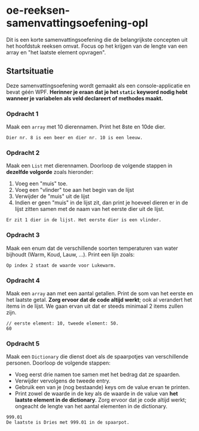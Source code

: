 # oe-reeksen-samenvattingsoefening-opl
Dit is een korte samenvattingsoefening die de belangrijkste concepten uit het hoofdstuk reeksen omvat. Focus op het krijgen van de lengte van een array en "het laatste element opvragen".

## Startsituatie
Deze samenvattingsoefening wordt gemaakt als een console-applicatie en bevat géén WPF. 
**Herinner je eraan dat je het `static` keyword nodig hebt wanneer je variabelen als veld declareert of methodes maakt.**

### Opdracht 1
Maak een `array` met 10 dierennamen. Print het 8ste en 10de dier.

```
Dier nr. 8 is een beer en dier nr. 10 is een leeuw.
```

### Opdracht 2
Maak een `List` met dierennamen. Doorloop de volgende stappen in **dezelfde volgorde** zoals hieronder:
1. Voeg een "muis" toe.
2. Voeg een "vlinder" toe aan het begin van de lijst
3. Verwijder de "muis" uit de lijst
4. Indien er geen "muis" in de lijst zit, dan print je hoeveel dieren er in de lijst zitten samen met de naam van het eerste dier uit de lijst.

```
Er zit 1 dier in de lijst. Het eerste dier is een vlinder.
```

### Opdracht 3
Maak een enum dat de verschillende soorten temperaturen van water bijhoudt (Warm, Koud, Lauw, ...).
Print een lijn zoals:
```
Op index 2 staat de waarde voor Lukewarm.
```

### Opdracht 4
Maak een `array` aan met een aantal getallen. Print de som van het eerste en het laatste getal.
**Zorg ervoor dat de code altijd werkt**; ook al verandert het items in de lijst. We gaan ervan uit dat er steeds minimaal 2 items zullen zijn.
```
// eerste element: 10, tweede element: 50.
60
```

### Opdracht 5
Maak een `Dictionary` die dienst doet als de spaarpotjes van verschillende personen.
Doorloop de volgende stappen:
* Voeg eerst drie namen toe samen met het bedrag dat ze spaarden.
* Verwijder vervolgens de tweede entry.
* Gebruik een van je (nog bestaande) keys om de value ervan te printen.
* Print zowel de waarde in de key als de waarde in de value van **het laatste element in de dictionary**. Zorg ervoor dat je code altijd werkt; ongeacht
de lengte van het aantal elementen in de dictionary.
```
999.01
De laatste is Dries met 999.01 in de spaarpot.
```
